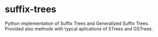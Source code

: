 # suffix-trees
Python implementation of Suffix Trees and Generalized Suffix Trees. Provided also methods with typcal aplications of STrees and GSTrees. 
